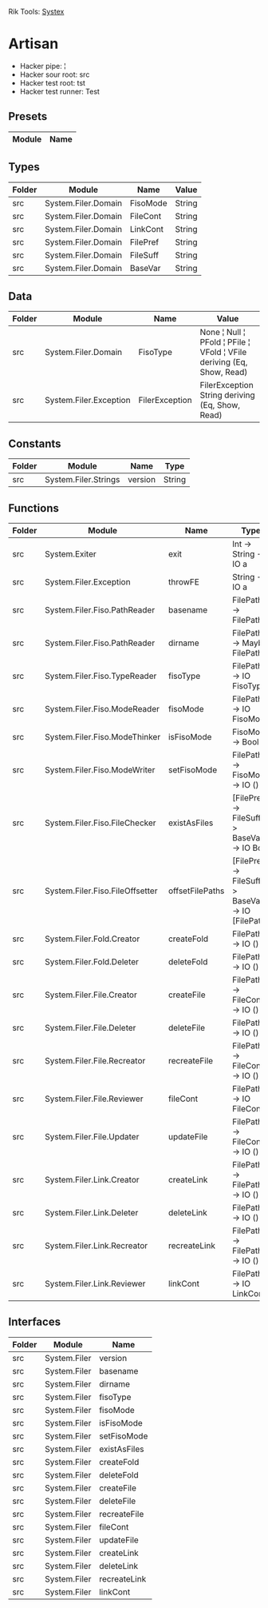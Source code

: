 Rik Tools: [Systex](readme.md)



# Artisan
* Hacker pipe: ¦
* Hacker sour root: src
* Hacker test root: tst
* Hacker test runner: Test


## Presets
| Module | Name |
|--------|------|


## Types
| Folder | Module              | Name     | Value  |
|--------|---------------------|----------|--------|
| src    | System.Filer.Domain | FisoMode | String |
| src    | System.Filer.Domain | FileCont | String |
| src    | System.Filer.Domain | LinkCont | String |
| src    | System.Filer.Domain | FilePref | String |
| src    | System.Filer.Domain | FileSuff | String |
| src    | System.Filer.Domain | BaseVar  | String |


## Data
| Folder | Module                 | Name           | Value                                                                 |
|--------|------------------------|----------------|-----------------------------------------------------------------------|
| src    | System.Filer.Domain    | FisoType       | None ¦ Null ¦ PFold ¦ PFile ¦ VFold ¦ VFile deriving (Eq, Show, Read) |
| src    | System.Filer.Exception | FilerException | FilerException String deriving (Eq, Show, Read)                       |


## Constants
| Folder | Module               | Name    | Type   |
|--------|----------------------|---------|--------|
| src    | System.Filer.Strings | version | String |


## Functions
| Folder | Module                          | Name            | Type                                               |
|--------|---------------------------------|-----------------|----------------------------------------------------|
| src    | System.Exiter                   | exit            | Int -> String -> IO a                              |
| src    | System.Filer.Exception          | throwFE         | String -> IO a                                     |
| src    | System.Filer.Fiso.PathReader    | basename        | FilePath -> FilePath                               |
| src    | System.Filer.Fiso.PathReader    | dirname         | FilePath -> Maybe FilePath                         |
| src    | System.Filer.Fiso.TypeReader    | fisoType        | FilePath -> IO FisoType                            |
| src    | System.Filer.Fiso.ModeReader    | fisoMode        | FilePath -> IO FisoMode                            |
| src    | System.Filer.Fiso.ModeThinker   | isFisoMode      | FisoMode -> Bool                                   |
| src    | System.Filer.Fiso.ModeWriter    | setFisoMode     | FilePath -> FisoMode -> IO ()                      |
| src    | System.Filer.Fiso.FileChecker   | existAsFiles    | [FilePref] -> FileSuff -> BaseVar -> IO Bool       |
| src    | System.Filer.Fiso.FileOffsetter | offsetFilePaths | [FilePref] -> FileSuff -> BaseVar -> IO [FilePath] |
| src    | System.Filer.Fold.Creator       | createFold      | FilePath -> IO ()                                  |
| src    | System.Filer.Fold.Deleter       | deleteFold      | FilePath -> IO ()                                  |
| src    | System.Filer.File.Creator       | createFile      | FilePath -> FileCont -> IO ()                      |
| src    | System.Filer.File.Deleter       | deleteFile      | FilePath -> IO ()                                  |
| src    | System.Filer.File.Recreator     | recreateFile    | FilePath -> FileCont -> IO ()                      |
| src    | System.Filer.File.Reviewer      | fileCont        | FilePath -> IO FileCont                            |
| src    | System.Filer.File.Updater       | updateFile      | FilePath -> FileCont -> IO ()                      |
| src    | System.Filer.Link.Creator       | createLink      | FilePath -> FilePath -> IO ()                      |
| src    | System.Filer.Link.Deleter       | deleteLink      | FilePath -> IO ()                                  |
| src    | System.Filer.Link.Recreator     | recreateLink    | FilePath -> FilePath -> IO ()                      |
| src    | System.Filer.Link.Reviewer      | linkCont        | FilePath -> IO LinkCont                            |


## Interfaces
| Folder | Module       | Name         |
|--------|--------------|--------------|
| src    | System.Filer | version      |
| src    | System.Filer | basename     |
| src    | System.Filer | dirname      |
| src    | System.Filer | fisoType     |
| src    | System.Filer | fisoMode     |
| src    | System.Filer | isFisoMode   |
| src    | System.Filer | setFisoMode  |
| src    | System.Filer | existAsFiles |
| src    | System.Filer | createFold   |
| src    | System.Filer | deleteFold   |
| src    | System.Filer | createFile   |
| src    | System.Filer | deleteFile   |
| src    | System.Filer | recreateFile |
| src    | System.Filer | fileCont     |
| src    | System.Filer | updateFile   |
| src    | System.Filer | createLink   |
| src    | System.Filer | deleteLink   |
| src    | System.Filer | recreateLink |
| src    | System.Filer | linkCont     |
